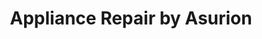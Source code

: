 ---
title: "Appliance Repair by Asurion"
url: /mckinney/appliance-repair-by-asurion/
shop: Haushaltsgeräte
---